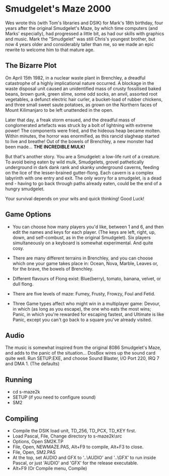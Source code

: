 # Smudgelet's Maze 2000

Wes wrote this (with Tom's libraries and DSIK) for Mark's 18th birthday,
four years after the original Smudgelet's Maze, by which time computers
(and Marks' especially), had progressed a little bit, as had our skills
with graphics and music. Mark the "Smudgelet" was still Chris's youngest 
brother, but now 4 years older and considerably taller than me, so we
made an epic rewrite to welcome him to that mature age.

## The Bizarre Plot

On April 15th 1982, in a nuclear waste plant in Brenchley, a
dreadful catastrophe of a highly implicational nature occurred. A 
blockage in the waste disposal unit caused an unidentified mass 
of crusty fossilised baked beans, brown gunk, green slime, some
odd socks, an anvil, assorted root vegetables, a defunct electric 
hair curler, a bucket-load of rubber chickens, and three small
sweet saute potatoes, as grown on the Northern faces of Mount 
Kilimanjaro to be left unattended in the open.

Later that day, a freak storm ensued, and the dreadful mass 
of conglomerated artefacts was struck by a bolt of lightning with
extreme power! The components were fried, and the hideous heap became 
molten. Within minutes, the horror was enormified, as this rancid 
slagheap started to live and breathe! Out of the bowels of Brenchley, 
a new monster had been made... **THE INCREDIBLE MULK!**

But that's another story. You are a Smudgelet: a low-life runt of a 
creature. To avoid being eaten by wild mulk, Smudgelets, grovel 
pathetically underground in dark dank rank and skanky underground 
caverns, feeding on the lice of the lesser-brained gutter-flong. Each 
cavern is a complex labyrinth with one entry and exit. The only worry 
for a smudgelet, is a dead end - having to go back through paths 
already eaten, could be the end of a hungry smudgelet.

Your survival depends on your wits and quick thinking! Good Luck!

## Game Options

* You can choose how many players you'd like, between 1 and 6, and then edit
the names and keys for each player. (The keys are left, right, up, down, and 
self-combust, as in the original Smudgelet). Six players simultaneously on a
keyboard is somewhat experimental. And quite cosy.

* There are many different terrains in Brenchley, and you can choose which one
your game takes place in: Ocean, Nova, Marble, Leaves or, for the brave, the 
bowels of Brenchley.

* Different flavours of Flong exist: Blue(berry), tomato, banana, velvet, or 
dull flong. 

* There are five levels of maze: Fumey, Frusty, Frowzy, Foul and Fetid.

* Three Game types affect who might win in a multiplayer game: Devour, in which
(as long as you escape), the one who eats the most wins; Panic, in which 
you're rewarded for escaping fastest, and Ultimate is like Panic, except 
you can't go back to a square you've already visited. 

## Audio

The music is somewhat inspired from the original 8086 Smudgelet's Maze, and
adds to the panic of the situation... DosBox wires up the sound card quite 
well. Run SETUP.EXE, and choose Sound Blaster, I/O Port 220, IRQ 7 and DMA 1. 
(The defaults)

## Running

* cd s-maze2k
* SETUP (if you need to configure sound)
* SM2

## Compiling

* Compile the DSIK load unit, TD_256, TD_PCX, TD_KEY first.
* Load Pascal, File, Change directory to s-maze2k\src
* Options, Open SM2K.TP
* File, Open, NEWMAZE.PAS, Alt+F9 to compile, Alt+F3 to close.
* File, Open, SM2.PAS
* At the top, set AUDIO and GFX to '..\AUDIO\' and '..\GFX\' to run inside 
Pascal, or just 'AUDIO\' and 'GFX\' for the release executable.
* Alt+F9 (Or Compile menu, Compile)

